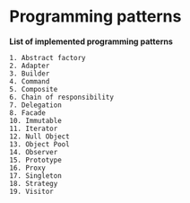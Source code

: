 # Programming patterns #

**List of implemented programming patterns**

    1. Abstract factory
    2. Adapter
    3. Builder
    4. Command
    5. Composite
    6. Chain of responsibility 
    7. Delegation
    8. Facade
    10. Immutable
    11. Iterator
    12. Null Object
    13. Object Pool
    14. Observer
    15. Prototype
    16. Proxy
    17. Singleton
    18. Strategy
    19. Visitor
